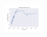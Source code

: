
<img src= "https://github.com/battalwara/battalwar_ankeeta_spring2017/blob/master/final/analysis/analysis-1/Output1.jpg" width=100>
